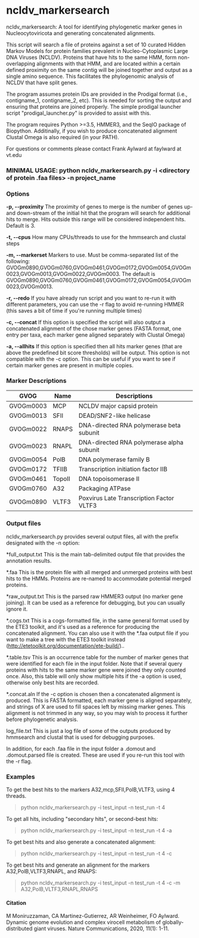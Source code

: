 # ncldv_markersearch
ncldv_markersearch: A tool for identifying phylogenetic marker genes in Nucleocytoviricota and generating concatenated alignments.

This script will search a file of proteins against a set of 10 curated Hidden Markov Models for protein families prevalent in Nucleo-Cytoplasmic Large DNA Viruses (NCLDV). Proteins that have hits to the same HMM, form non-overlapping alignments with that HMM, and are located within a certain defined proximity on the same contig will be joined together and output as a single amino sequence. This facilitates the phylogenomic analysis of NCLDV that have split genes.  

The program assumes protein IDs are provided in the Prodigal format (i.e., contigname_1, contigname_2, etc). This is needed for sorting the output and ensuring that proteins are joined properly. The simple prodigal launcher script "prodigal_launcher.py" is provided to assist with this. 

The program requires Python >=3.5, HMMER3, and the SeqIO package of Biopython. Additinally, if you wish to produce concatenated alignment Clustal Omega is also required (in your PATH). 

For questions or comments please contact Frank Aylward at faylward at vt.edu

### MINIMAL USAGE: python ncldv_markersearch.py -i <directory of protein .faa files> -n project_name

### Options

**-p, --proximity**
The proximity of genes to merge is the number of genes up- and down-stream of the initial hit that the program will search for additional hits to merge. Hits outside this range will be considered independent hits. Default is 3. 

**-t, --cpus**
How many CPUs/threads to use for the hmmsearch and clustal steps

**-m, --markerset**
Markers to use. Must be comma-separated list of the following: GVOGm0890,GVOGm0760,GVOGm0461,GVOGm0172,GVOGm0054,GVOGm0023,GVOGm0013,GVOGm0022,GVOGm0003. The default is GVOGm0890,GVOGm0760,GVOGm0461,GVOGm0172,GVOGm0054,GVOGm0023,GVOGm0013.

**-r, --redo**
If you have already run script and you want to re-run it with different parameters, you can use the -r flag to avoid re-running HMMER (this saves a bit of time if you're running multiple times)

**-c, --concat**
If this option is specified the script will also output a concatenated alignment of the chose marker genes (FASTA format, one entry per taxa, each marker gene aligned separately with Clustal Omega)

**-a, --allhits**
If this option is specified then all hits marker genes (that are above the predefined bit score thresholds) will be output. This option is not compatible with the -c option. This can be useful if you want to see if certain marker genes are present in multiple copies. 



### Marker Descriptions

|GVOG       |Name   | Descriptions                              |
|-----------|-------|-------------------------------------------|
|GVOGm0003  |	MCP   |	NCLDV major capsid protein                |
|GVOGm0013	| SFII  |	DEAD/SNF2-like helicase                   |
|GVOGm0022	| RNAPS |DNA-directed RNA polymerase beta subunit   |
|GVOGm0023	| RNAPL	|DNA-directed RNA polymerase alpha subunit  |
|GVOGm0054	| PolB	|DNA polymerase family B                    |
|GVOGm0172	| TFIIB	|Transcription initiation factor IIB        |
|GVOGm0461	| TopoII|DNA topoisomerase II                       |
|GVOGm0760	| A32	  |Packaging ATPase                           |
|GVOGm0890	| VLTF3	|Poxvirus Late Transcription Factor VLTF3   |
 
### Output files
ncldv_markersearch.py provides several output files, all with the prefix designated with the -n option:

*full_output.txt         This is the main tab-delimited output file that provides the annotation results. 

*.faa  This is the protein file with all merged and unmerged proteins with best hits to the HMMs. Proteins are re-named to accommodate potential merged proteins. 

*raw_output.txt          This is the parsed raw HMMER3 output (no marker gene joining). It can be used as a reference for debugging, but you can usually ignore it. 

*.cogs.txt                This is a cogs-formatted file, in the same general format used by the ETE3 toolkit, and it's used as a reference for producing the concatenated alignment. You can also use it with the *.faa output file if you want to make a tree with the ETE3 toolkit instead (http://etetoolkit.org/documentation/ete-build/).. 

*.table.tsv              This is an occurrence table for the number of marker genes that were identified for each file in the input folder. Note that if several query proteins with hits to the same marker gene were joined they only counted once. Also, this table will only show multiple hits if the -a option is used, otherwise only best hits are recorded. 

*.concat.aln           If the -c option is chosen then a concatenated alignment is produced. This is FASTA formatted, each marker gene is aligned separately, and strings of X are used to fill spaces left by missing marker genes. This alignment is not trimmed in any way, so you may wish to process it further before phylogenetic analysis. 

log_file.txt          This is just a log file of some of the outputs produced by hmmsearch and clustal that is used for debugging purposes. 

In addition, for each .faa file in the input folder a .domout and .domout.parsed file is created. These are used if you re-run this tool with the -r flag. 


### Examples

To get the best hits to the markers A32,mcp,SFII,PolB,VLTF3, using 4 threads. 
>python ncldv_markersearch.py -i test_input -n test_run -t 4

To get all hits, including "secondary hits", or second-best hits:
>python ncldv_markersearch.py -i test_input -n test_run -t 4 -a

To get best hits and also generate a concatenated alignment: 
>python ncldv_markersearch.py -i test_input -n test_run -t 4 -c

To get best hits and generate an alignment for the markers A32,PolB,VLTF3,RNAPL, and RNAPS:
>python ncldv_markersearch.py -i test_input -n test_run -t 4 -c -m A32,PolB,VLTF3,RNAPL,RNAPS

#### Citation
M Moniruzzaman, CA Martinez-Gutierrez, AR Weinheimer, FO Aylward. Dynamic genome evolution and complex virocell metabolism of globally-distributed giant viruses. Nature Communications, 2020, 11(1): 1-11.


